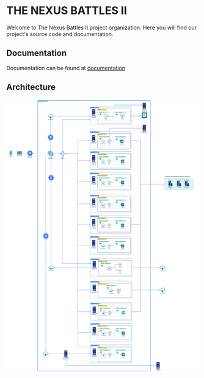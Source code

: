 # THE NEXUS BATTLES II
Welcome to The Nexus Battles II project organization. Here you will find our project's source code and documentation.

## Documentation
Documentation can be found at [documentation](https://github.com/Proyecto-Integrador-II-Nexus-Battles/Docs.git)

## Architecture
![Arquitectura_Proyecto](https://github.com/Proyecto-Integrador-II-Nexus-Battles/Docs/blob/main/Assets/Architecture/Diagrama_Infraestructura_PI2.png)
